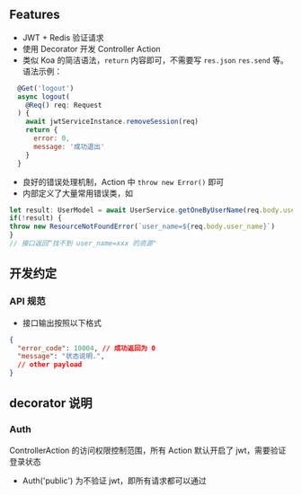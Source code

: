 ## Features

 - JWT + Redis 验证请求
 - 使用 Decorator 开发 Controller Action
 - 类似 Koa 的简洁语法，`return` 内容即可，不需要写 `res.json` `res.send` 等。
语法示例：
```js
  @Get('logout')
  async logout(
    @Req() req: Request
  ) {
    await jwtServiceInstance.removeSession(req)
    return {
      error: 0,
      message: '成功退出'
    }
  }
```
 - 良好的错误处理机制，Action 中 `throw new Error()` 即可
 - 内部定义了大量常用错误类，如
 ```js
let result: UserModel = await UserService.getOneByUserName(req.body.user_name)
if(!result) {
throw new ResourceNotFoundError(`user_name=${req.body.user_name}`)
}
// 接口返回“找不到 user_name=xxx 的资源"
 ```


## 开发约定

### API 规范

 - 接口输出按照以下格式   

```json
{
  "error_code": 10004, // 成功返回为 0
  "message": "状态说明.",
  // other payload
}
```


## decorator 说明

### Auth

ControllerAction 的访问权限控制范围，所有 Action 默认开启了 jwt，需要验证登录状态

 - Auth('public') 为不验证 jwt，即所有请求都可以通过

